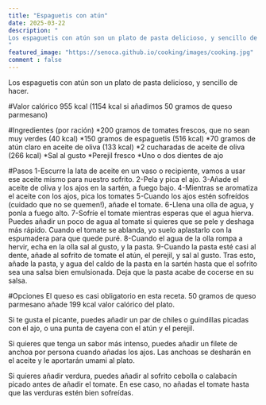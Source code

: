 ```yaml
---
title: "Espaguetis con atún"
date: 2025-03-22
description: "
Los espaguetis con atún son un plato de pasta delicioso, y sencillo de hacer.
"
featured_image: "https://senoca.github.io/cooking/images/cooking.jpg"
comment : false
---
```


Los espaguetis con atún son un plato de pasta delicioso, y sencillo de hacer.

#Valor calórico
955 kcal (1154 kcal si añadimos 50 gramos de queso parmesano)

#Ingredientes (por ración)
*200 gramos de tomates frescos, que no sean muy verdes (40 kcal)
*150 gramos de espaguetis (516 kcal)
*70 gramos de atún claro en aceite de oliva (133 kcal)
*2 cucharadas de aceite de oliva (266 kcal)
*Sal al gusto
*Perejil fresco
*Uno o dos dientes de ajo

#Pasos
1-Escurre la lata de aceite en un vaso o recipiente, vamos a usar ese aceite mismo para nuestro sofrito.
2-Pela y pica el ajo.
3-Añade el aceite de oliva y los ajos en la sartén, a fuego bajo.
4-Mientras se aromatiza el aceite con los ajos, pica los tomates
5-Cuando los ajos estén sofreídos (cuidado que no se quemen!), añade el tomate.
6-Llena una olla de agua, y ponla a fuego alto.
7-Sofríe el tomate mientras esperas que el agua hierva. Puedes añadir un poco de agua al tomate si quieres que se pele y deshaga más rápido. Cuando el tomate se ablanda, yo suelo aplastarlo con la espumadera para que quede puré.
8-Cuando el agua de la olla rompa a hervir, echa en la olla sal al gusto, y la pasta.
9-Cuando la pasta esté casi al dente, añade al sofrito de tomate el atún, el perejil, y sal al gusto. Tras esto, añade la pasta, y agua del caldo de la pasta en la sartén hasta que el sofrito sea una salsa bien emulsionada. Deja que la pasta acabe de cocerse en su salsa.

#Opciones
El queso es casi obligatorio en esta receta. 50 gramos de queso parmesano añade 199 kcal valor calórico del plato.

Si te gusta el picante, puedes añadir un par de chiles o guindillas picadas con el ajo, o una punta de cayena con el atún y el perejil.

Si quieres que tenga un sabor más intenso, puedes añadir un filete de anchoa por persona cuando añadas los ajos. Las anchoas se desharán en el aceite y le aportarán umami al plato.

Si quieres añadir verdura, puedes añadir al sofrito cebolla o calabacín picado antes de añadir el tomate. En ese caso, no añadas el tomate hasta que las verduras estén bien sofreídas.
